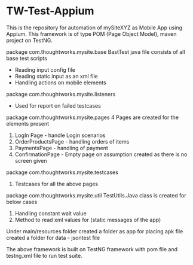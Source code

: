 # TW-Test-Appium

This is the repository for automation of mySiteXYZ as Mobile App using Appium.
This framework is of type POM (Page Object Model), maven project on TestNG.

package com.thoughtworks.mysite.base 
BastTest java file consists of all base test scripts 
* Reading input config file
* Reading static input as an xml file
* Handling actions on mobile elements

package com.thoughtworks.mysite.listeners 
* Used for report on failed testcases

package com.thoughtworks.mysite.pages
4 Pages are created for the elements present
1. LogIn Page - handle Login scenarios
2. OrderProductsPage - handling orders of items
3. PaymentsPage - handling of payment
4. ConfirmationPage - Empty page on assumption created as there is no screen given

package com.thoughtworks.mysite.testcases
1. Testcases for all the above pages

package com.thoughtworks.mysite.util
TestUtils.Java class is created for below cases
1. Handling constant wait value
2. Method to read xml values for (static messages of the app)

Under main/resources folder
created a folder as app for placing apk file
created a folder for data - jsontest file

The above framework is built on TestNG framework with pom file and testng.xml file to run test suite.







